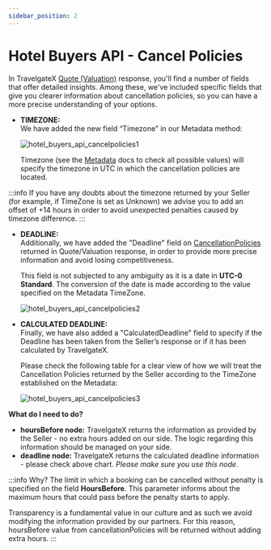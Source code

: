 ```yaml
---
sidebar_position: 2
---
```


# Hotel Buyers API - Cancel Policies

In TravelgateX [Quote (Valuation)](/docs/apis/for-buyers/hotel-x-pull-buyers-api/booking-flow/quote) response, you'll find a number of fields that offer detailed insights. Among these, we've included specific fields that give you clearer information about cancellation policies, so you can have a more precise understanding of your options.

- **TIMEZONE:**  
    We have added the new field “Timezone” in our Metadata method:

    ![hotel_buyers_api_cancelpolicies1](https://storage.travelgate.com/kbase/hotel_buyers_api_cancelpolicies1.jpg)

    Timezone (see the [Metadata](/docs/apis/for-buyers/hotel-x-pull-buyers-api/content/metadata) docs to check all possible values) will specify the timezone in UTC in which the cancellation policies are located.


:::info
If you have any doubts about the timezone returned by your Seller (for example, if TimeZone is set as Unknown) we advise you to add an offset of +14 hours in order to avoid unexpected penalties caused by timezone difference.
:::

- **DEADLINE:**  
    Additionally, we have added the "Deadline" field on [CancellationPolicies](/docs/apis/for-buyers/hotel-x-pull-buyers-api/booking-flow/quote) returned in Quote/Valuation response, in order to provide more precise information and avoid losing competitiveness.

    This field is not subjected to any ambiguity as it is a date in **UTC-0 Standard**. The conversion of the date is made according to the value specified on the Metadata TimeZone.

    ![hotel_buyers_api_cancelpolicies2](https://storage.travelgate.com/kbase/hotel_buyers_api_cancelpolicies2.jpg)

- **CALCULATED DEADLINE:**  
    Finally, we have also added a "CalculatedDeadline" field to specify if the Deadline has been taken from the Seller’s response or if it has been calculated by TravelgateX.

    Please check the following table for a clear view of how we will treat the Cancellation Policies returned by the Seller according to the TimeZone established on the Metadata:

    ![hotel_buyers_api_cancelpolicies3](https://storage.travelgate.com/kbase/hotel_buyers_api_cancelpolicies3.jpg)


**What do I need to do?**
- **hoursBefore node:** TravelgateX returns the information as provided by the Seller - no extra hours added on our side. The logic regarding this information should be managed on your side.
- **deadline node:** TravelgateX returns the calculated deadline information - please check above chart. *Please make sure you use this node*.


:::info Why?
The limit in which a booking can be cancelled without penalty is specified on the field **HoursBefore**. This parameter informs about the maximum hours that could pass before the penalty starts to apply.

Transparency is a fundamental value in our culture and as such we avoid modifying the information provided by our partners. For this reason, hoursBefore value from cancellationPolicies will be returned without adding extra hours.
:::

